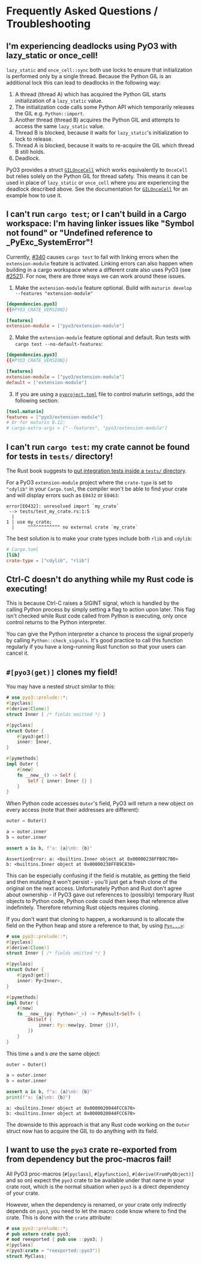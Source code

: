 # Frequently Asked Questions / Troubleshooting

## I'm experiencing deadlocks using PyO3 with lazy_static or once_cell!

`lazy_static` and `once_cell::sync` both use locks to ensure that initialization is performed only by a single thread. Because the Python GIL is an additional lock this can lead to deadlocks in the following way:

1. A thread (thread A) which has acquired the Python GIL starts initialization of a `lazy_static` value.
2. The initialization code calls some Python API which temporarily releases the GIL e.g. `Python::import`.
3. Another thread (thread B) acquires the Python GIL and attempts to access the same `lazy_static` value.
4. Thread B is blocked, because it waits for `lazy_static`'s initialization to lock to release.
5. Thread A is blocked, because it waits to re-acquire the GIL which thread B still holds.
6. Deadlock.

PyO3 provides a struct [`GILOnceCell`] which works equivalently to `OnceCell` but relies solely on the Python GIL for thread safety. This means it can be used in place of `lazy_static` or `once_cell` where you are experiencing the deadlock described above. See the documentation for [`GILOnceCell`] for an example how to use it.

[`GILOnceCell`]: {{#PYO3_DOCS_URL}}/pyo3/once_cell/struct.GILOnceCell.html

## I can't run `cargo test`; or I can't build in a Cargo workspace: I'm having linker issues like "Symbol not found" or "Undefined reference to _PyExc_SystemError"!

Currently, [#340](https://github.com/PyO3/pyo3/issues/340) causes `cargo test` to fail with linking errors when the `extension-module` feature is activated. Linking errors can also happen when building in a cargo workspace where a different crate also uses PyO3 (see [#2521](https://github.com/PyO3/pyo3/issues/2521)). For now, there are three ways we can work around these issues.

1. Make the `extension-module` feature optional. Build with `maturin develop --features "extension-module"`

```toml
[dependencies.pyo3]
{{#PYO3_CRATE_VERSION}}

[features]
extension-module = ["pyo3/extension-module"]
```

2. Make the `extension-module` feature optional and default. Run tests with `cargo test --no-default-features`:

```toml
[dependencies.pyo3]
{{#PYO3_CRATE_VERSION}}

[features]
extension-module = ["pyo3/extension-module"]
default = ["extension-module"]
```

3. If you are using a [`pyproject.toml`](https://maturin.rs/metadata.html) file to control maturin settings, add the following section:

```toml
[tool.maturin]
features = ["pyo3/extension-module"]
# Or for maturin 0.12:
# cargo-extra-args = ["--features", "pyo3/extension-module"]
```

## I can't run `cargo test`: my crate cannot be found for tests in `tests/` directory!

The Rust book suggests to [put integration tests inside a `tests/` directory](https://doc.rust-lang.org/book/ch11-03-test-organization.html#integration-tests).

For a PyO3 `extension-module` project where the `crate-type` is set to `"cdylib"` in your `Cargo.toml`,
the compiler won't be able to find your crate and will display errors such as `E0432` or `E0463`:

```text
error[E0432]: unresolved import `my_crate`
 --> tests/test_my_crate.rs:1:5
  |
1 | use my_crate;
  |     ^^^^^^^^^^^^ no external crate `my_crate`
```

The best solution is to make your crate types include both `rlib` and `cdylib`:

```toml
# Cargo.toml
[lib]
crate-type = ["cdylib", "rlib"]
```

## Ctrl-C doesn't do anything while my Rust code is executing!

This is because Ctrl-C raises a SIGINT signal, which is handled by the calling Python process by simply setting a flag to action upon later. This flag isn't checked while Rust code called from Python is executing, only once control returns to the Python interpreter.

You can give the Python interpreter a chance to process the signal properly by calling `Python::check_signals`. It's good practice to call this function regularly if you have a long-running Rust function so that your users can cancel it.

## `#[pyo3(get)]` clones my field!

You may have a nested struct similar to this:

```rust
# use pyo3::prelude::*;
#[pyclass]
#[derive(Clone)]
struct Inner { /* fields omitted */ }

#[pyclass]
struct Outer {
    #[pyo3(get)]
    inner: Inner,
}

#[pymethods]
impl Outer {
    #[new]
    fn __new__() -> Self {
        Self { inner: Inner {} }
    }
}
```

When Python code accesses `Outer`'s field, PyO3 will return a new object on every access (note that their addresses are different):

```python
outer = Outer()

a = outer.inner
b = outer.inner

assert a is b, f"a: {a}\nb: {b}"
```

```text
AssertionError: a: <builtins.Inner object at 0x00000238FFB9C7B0>
b: <builtins.Inner object at 0x00000238FFB9C830>
```

This can be especially confusing if the field is mutable, as getting the field and then mutating it won't persist - you'll just get a fresh clone of the original on the next access. Unfortunately Python and Rust don't agree about ownership - if PyO3 gave out references to (possibly) temporary Rust objects to Python code, Python code could then keep that reference alive indefinitely. Therefore returning Rust objects requires cloning.

If you don't want that cloning to happen, a workaround is to allocate the field on the Python heap and store a reference to that, by using [`Py<...>`]({{#PYO3_DOCS_URL}}/pyo3/struct.Py.html):
```rust
# use pyo3::prelude::*;
#[pyclass]
#[derive(Clone)]
struct Inner { /* fields omitted */ }

#[pyclass]
struct Outer {
    #[pyo3(get)]
    inner: Py<Inner>,
}

#[pymethods]
impl Outer {
    #[new]
    fn __new__(py: Python<'_>) -> PyResult<Self> {
        Ok(Self {
            inner: Py::new(py, Inner {})?,
        })
    }
}
```
This time `a` and `b` *are* the same object:
```python
outer = Outer()

a = outer.inner
b = outer.inner

assert a is b, f"a: {a}\nb: {b}"
print(f"a: {a}\nb: {b}")
```

```text
a: <builtins.Inner object at 0x0000020044FCC670>
b: <builtins.Inner object at 0x0000020044FCC670>
```
The downside to this approach is that any Rust code working on the `Outer` struct now has to acquire the GIL to do anything with its field.

## I want to use the `pyo3` crate re-exported from from dependency but the proc-macros fail!

All PyO3 proc-macros (`#[pyclass]`, `#[pyfunction]`, `#[derive(FromPyObject)]`
and so on) expect the `pyo3` crate to be available under that name in your crate
root, which is the normal situation when `pyo3` is a direct dependency of your
crate.

However, when the dependency is renamed, or your crate only indirectly depends
on `pyo3`, you need to let the macro code know where to find the crate.  This is
done with the `crate` attribute:

```rust
# use pyo3::prelude::*;
# pub extern crate pyo3;
# mod reexported { pub use ::pyo3; }
#[pyclass]
#[pyo3(crate = "reexported::pyo3")]
struct MyClass;
```
